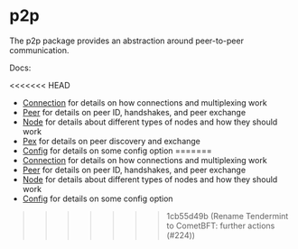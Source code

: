 # p2p

The p2p package provides an abstraction around peer-to-peer communication.

Docs:

<<<<<<< HEAD
- [Connection](https://github.com/tendermint/tendermint/blob/v0.34.x/spec/p2p/connection.md) for details on how connections and multiplexing work
- [Peer](https://github.com/tendermint/tendermint/blob/v0.34.x/spec/p2p/node.md) for details on peer ID, handshakes, and peer exchange
- [Node](https://github.com/tendermint/tendermint/blob/v0.34.x/spec/p2p/node.md) for details about different types of nodes and how they should work
- [Pex](https://github.com/tendermint/tendermint/blob/v0.34.x/spec/reactors/pex/pex.md) for details on peer discovery and exchange
- [Config](https://github.com/tendermint/tendermint/blob/v0.34.x/spec/p2p/config.md) for details on some config option
=======
- [Connection](https://github.com/cometbft/cometbft/blob/main/spec/p2p/connection.md) for details on how connections and multiplexing work
- [Peer](https://github.com/cometbft/cometbft/blob/main/spec/p2p/node.md) for details on peer ID, handshakes, and peer exchange
- [Node](https://github.com/cometbft/cometbft/blob/main/spec/p2p/node.md) for details about different types of nodes and how they should work
- [Config](https://github.com/cometbft/cometbft/blob/main/spec/p2p/config.md) for details on some config option
>>>>>>> 1cb55d49b (Rename Tendermint to CometBFT: further actions (#224))
